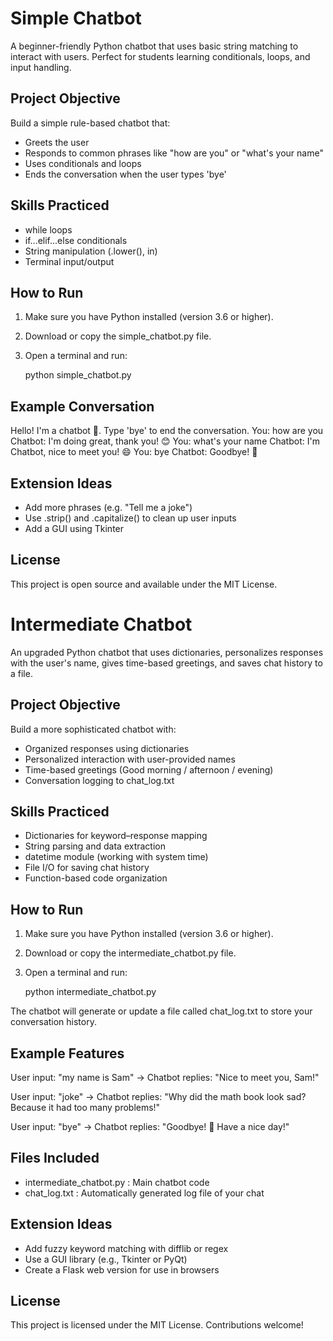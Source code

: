 Simple Chatbot
==============

A beginner-friendly Python chatbot that uses basic string matching to interact with users.
Perfect for students learning conditionals, loops, and input handling.

Project Objective
-----------------
Build a simple rule-based chatbot that:
- Greets the user
- Responds to common phrases like "how are you" or "what's your name"
- Uses conditionals and loops
- Ends the conversation when the user types 'bye'

Skills Practiced
----------------
- while loops
- if...elif...else conditionals
- String manipulation (.lower(), in)
- Terminal input/output

How to Run
----------
1. Make sure you have Python installed (version 3.6 or higher).
2. Download or copy the simple_chatbot.py file.
3. Open a terminal and run:

   python simple_chatbot.py

Example Conversation
--------------------
Hello! I'm a chatbot 🤖. Type 'bye' to end the conversation.
You: how are you
Chatbot: I'm doing great, thank you! 😊
You: what's your name
Chatbot: I'm Chatbot, nice to meet you! 😄
You: bye
Chatbot: Goodbye! 👋

Extension Ideas
---------------
- Add more phrases (e.g. "Tell me a joke")
- Use .strip() and .capitalize() to clean up user inputs
- Add a GUI using Tkinter

License
-------
This project is open source and available under the MIT License.


Intermediate Chatbot
====================

An upgraded Python chatbot that uses dictionaries, personalizes responses with the user's name,
gives time-based greetings, and saves chat history to a file.

Project Objective
-----------------
Build a more sophisticated chatbot with:
- Organized responses using dictionaries
- Personalized interaction with user-provided names
- Time-based greetings (Good morning / afternoon / evening)
- Conversation logging to chat_log.txt

Skills Practiced
----------------
- Dictionaries for keyword–response mapping
- String parsing and data extraction
- datetime module (working with system time)
- File I/O for saving chat history
- Function-based code organization

How to Run
----------
1. Make sure you have Python installed (version 3.6 or higher).
2. Download or copy the intermediate_chatbot.py file.
3. Open a terminal and run:

   python intermediate_chatbot.py

The chatbot will generate or update a file called chat_log.txt to store your conversation history.

Example Features
----------------
User input: "my name is Sam"
→ Chatbot replies: "Nice to meet you, Sam!"

User input: "joke"
→ Chatbot replies: "Why did the math book look sad? Because it had too many problems!"

User input: "bye"
→ Chatbot replies: "Goodbye! 👋 Have a nice day!"

Files Included
--------------
- intermediate_chatbot.py : Main chatbot code
- chat_log.txt : Automatically generated log file of your chat

Extension Ideas
---------------
- Add fuzzy keyword matching with difflib or regex
- Use a GUI library (e.g., Tkinter or PyQt)
- Create a Flask web version for use in browsers

License
-------
This project is licensed under the MIT License. Contributions welcome!
